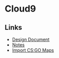 ﻿# Cloud9

## Links

- [Design Document](Docs/Design.MD)
- [Notes](Docs/Notes.MD)
- [Import CS:GO Maps](https://www.youtube.com/watch?v=pX2ddaJzFHw&ab_channel=ItsJustChris)